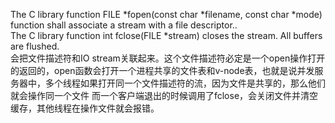 The C library function FILE *fopen(const char *filename, const char *mode) function shall associate a stream with a file descriptor..<br/>
The C library function int fclose(FILE *stream) closes the stream. All buffers are flushed.<br/>
会把文件描述符和IO stream关联起来。这个文件描述符必定是一个open操作打开的返回的，open函数会打开一个进程共享的文件表和v-node表，也就是说并发服务器中，多个线程如果打开同一个文件描述符的流，因为文件是共享的，那么他们就会操作同一个文件
而一个客户端退出的时候调用了fclose，会关闭文件并清空缓存，其他线程在操作文件就会报错。